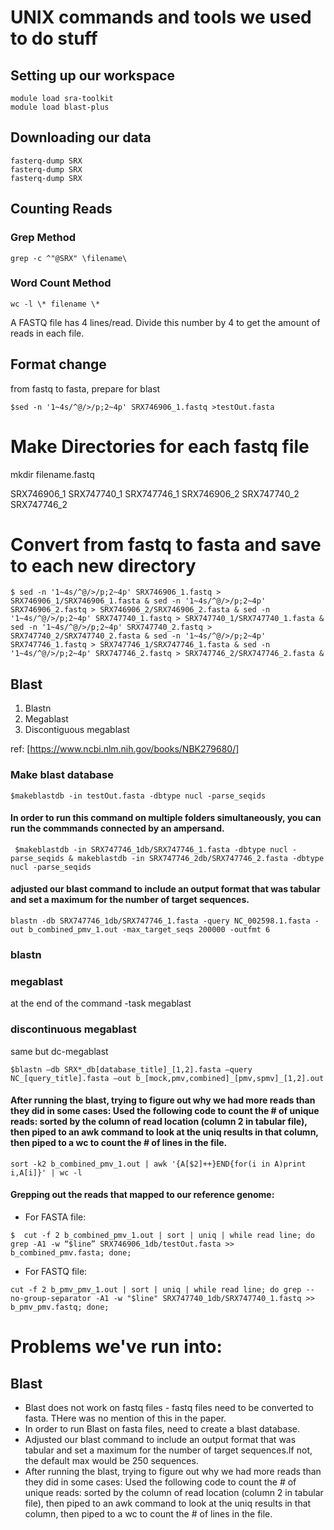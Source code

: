 # UNIX commands and tools we used to do stuff

## Setting up our workspace

```
module load sra-toolkit
module load blast-plus
```

## Downloading our data

```
fasterq-dump SRX
fasterq-dump SRX
fasterq-dump SRX
```
## Counting Reads

### Grep Method
```grep -c ^"@SRX" \filename\```

### Word Count Method

``` wc -l \* filename \* ```

A FASTQ file has 4 lines/read. Divide this number by 4 to get the amount of reads in each file. 

## Format change
from fastq to fasta, prepare for blast

```
$sed -n '1~4s/^@/>/p;2~4p' SRX746906_1.fastq >testOut.fasta
```
# Make Directories for each fastq file
mkdir filename.fastq

SRX746906_1
SRX747740_1 
SRX747746_1
SRX746906_2
SRX747740_2
SRX747746_2

# Convert from fastq to fasta and save to each new directory
```
$ sed -n '1~4s/^@/>/p;2~4p' SRX746906_1.fastq > SRX746906_1/SRX746906_1.fasta & sed -n '1~4s/^@/>/p;2~4p' SRX746906_2.fastq > SRX746906_2/SRX746906_2.fasta & sed -n '1~4s/^@/>/p;2~4p' SRX747740_1.fastq > SRX747740_1/SRX747740_1.fasta & sed -n '1~4s/^@/>/p;2~4p' SRX747740_2.fastq > SRX747740_2/SRX747740_2.fasta & sed -n '1~4s/^@/>/p;2~4p' SRX747746_1.fastq > SRX747746_1/SRX747746_1.fasta & sed -n '1~4s/^@/>/p;2~4p' SRX747746_2.fastq > SRX747746_2/SRX747746_2.fasta &
```


## Blast
1. Blastn
2. Megablast
3. Discontiguous megablast

ref: [https://www.ncbi.nlm.nih.gov/books/NBK279680/]

### Make blast database

```
$makeblastdb -in testOut.fasta -dbtype nucl -parse_seqids
```

#### In order to run this command on multiple folders simultaneously, you can run the commmands connected by an ampersand.

```
 $makeblastdb -in SRX747746_1db/SRX747746_1.fasta -dbtype nucl -parse_seqids & makeblastdb -in SRX747746_2db/SRX747746_2.fasta -dbtype nucl -parse_seqids
``` 
#### adjusted our blast command to include an output format that was tabular and set a maximum for the number of target sequences.

```
blastn -db SRX747746_1db/SRX747746_1.fasta -query NC_002598.1.fasta -out b_combined_pmv_1.out -max_target_seqs 200000 -outfmt 6
```

### blastn

### megablast
at the end of the command -task megablast

### discontinuous megablast
same but dc-megablast

```
$blastn –db SRX*_db[database_title]_[1,2].fasta –query NC_[query_title].fasta –out b_[mock,pmv,combined]_[pmv,spmv]_[1,2].out 
```
 
 #### After running the blast, trying to figure out why we had more reads than they did in some cases: Used the following code to count the # of unique reads: sorted by the column of read location (column 2 in tabular file), then piped to an awk command to look at the uniq results in that column, then piped to a wc to count the # of lines in the file.
 
 ```
 sort -k2 b_combined_pmv_1.out | awk '{A[$2]++}END{for(i in A)print i,A[i]}' | wc -l

 ```
#### Grepping out the reads that mapped to our reference genome:

* For FASTA file:

```
$  cut -f 2 b_combined_pmv_1.out | sort | uniq | while read line; do grep -A1 -w “$line” SRX746906_1db/testOut.fasta >> b_combined_pmv.fasta; done;
```

* For FASTQ file:

```
cut -f 2 b_pmv_pmv_1.out | sort | uniq | while read line; do grep --no-group-separator -A1 -w "$line" SRX747740_1db/SRX747740_1.fastq >> b_pmv_pmv.fastq; done;
```
 
# Problems we've run into:
## Blast 
* Blast does not work on fastq files - fastq files need to be converted to fasta.  THere was no mention of this in the paper.
* In order to run Blast on fasta files, need to create a blast database.
* Adjusted our blast command to include an output format that was tabular and set a maximum for the number of target sequences.If not, the default max would be 250 sequences. 
* After running the blast, trying to figure out why we had more reads than they did in some cases: Used the following code to count the # of unique reads: sorted by the column of read location (column 2 in tabular file), then piped to an awk command to look at the uniq results in that column, then piped to a wc to count the # of lines in the file.

